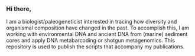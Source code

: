 ### Hi there, 

I am a biologist/paleogeneticist interested in tracing how diversity and organismal composition have changed in the past. 
To accomplish this, I am working with environmental DNA and ancient DNA from (marine) sediment cores and apply DNA metabarcoding or shotgun metagenomics. 
This repository is used to publish the scripts that accompany my publications. 

<!--
**ZimmermannHH/ZimmermannHH** is a ✨ _special_ ✨ repository because its `README.md` (this file) appears on your GitHub profile.

Here are some ideas to get you started:

- 🔭 I’m currently working on ...
- 🌱 I’m currently learning ...
- 👯 I’m looking to collaborate on ...
- 🤔 I’m looking for help with ...
- 💬 Ask me about ...
- 📫 How to reach me: ...
- 😄 Pronouns: ...
- ⚡ Fun fact: ...
-->
